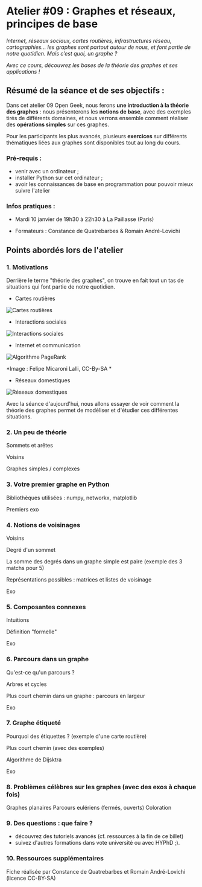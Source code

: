 # Atelier #09 :  Graphes et réseaux, principes de base

*Internet, réseaux sociaux, cartes routières, infrastructures réseau, cartographies... les graphes sont partout autour de nous, et font partie de notre quotidien. Mais c’est quoi, un graphe ?* 

*Avec ce cours, découvrez les bases de la théorie des graphes et ses applications !*


## Résumé de la séance et de ses objectifs :

Dans cet atelier 09 Open Geek, nous ferons **une introduction à la théorie des graphes** : nous présenterons les **notions de base**, avec des exemples tirés de différents domaines, et nous verrons ensemble comment réaliser des **opérations simples** sur ces graphes.

Pour les participants les plus avancés, plusieurs **exercices** sur différents thématiques liées aux graphes sont disponibles tout au long du cours.

### Pré-requis :

- venir avec un ordinateur ;
- installer Python sur cet ordinateur ;
- avoir les connaissances de base en programmation pour pouvoir mieux suivre l'atelier

### Infos pratiques :

- Mardi 10 janvier de 19h30 à 22h30 à La Paillasse (Paris)

- Formateurs : Constance de Quatrebarbes & Romain André-Lovichi

## Points abordés lors de l'atelier


### 1. Motivations


Derrière le terme "théorie des graphes", on trouve en fait tout un tas de situations qui font partie de notre quotidien.

- Cartes routières

![Cartes routières](https://github.com/HackYourPhd/ateliers-open-geek/blob/AndreLovichi-patch-1/Atelier_09/images/graphe_routes.jpg)

- Interactions sociales 

![Interactions sociales](https://github.com/HackYourPhd/ateliers-open-geek/blob/AndreLovichi-patch-1/Atelier_09/images/graphe_social.jpg)

- Internet et communication

![Algorithme PageRank](https://github.com/HackYourPhd/ateliers-open-geek/blob/AndreLovichi-patch-1/Atelier_09/images/graphes-internet.png)

*Image : Felipe Micaroni Lalli, CC-By-SA *

- Réseaux domestiques

![Réseaux domestiques](https://github.com/HackYourPhd/ateliers-open-geek/blob/AndreLovichi-patch-1/Atelier_09/images/graphe_electricite.jpg)

Avec la séance d'aujourd'hui, nous allons essayer de voir comment la théorie des graphes permet de modéliser et d'étudier ces différentes situations.


### 2. Un peu de théorie

Sommets et arêtes

Voisins

Graphes simples / complexes
 


### 3. Votre premier graphe en Python

Bibliothèques utilisées : numpy, networkx, matplotlib

Premiers exo
 

### 4. Notions de voisinages

Voisins

Degré d'un sommet

La somme des degrés dans un graphe simple est paire (exemple des 3 matchs pour 5)

Représentations possibles : matrices et listes de voisinage

Exo
 

### 5. Composantes connexes

Intuitions

Définition "formelle"

Exo
 

### 6. Parcours dans un graphe

Qu'est-ce qu'un parcours ?

Arbres et cycles

Plus court chemin dans un graphe : parcours en largeur

Exo
 
 
### 7. Graphe étiqueté

Pourquoi des étiquettes ? (exemple d'une carte routière)

Plus court chemin (avec des exemples)

Algorithme de Dijsktra

Exo


### 8. Problèmes célèbres sur les graphes (avec des exos à chaque fois)
Graphes planaires
Parcours eulériens (fermés, ouverts)
Coloration


### 9. Des questions : que faire ?

- découvrez des tutoriels avancés (cf. ressources à la fin de ce billet)
- suivez d'autres formations dans vote université ou avec HYPhD ;).

### 10. Ressources supplémentaires

Fiche réalisée par Constance de Quatrebarbes et Romain André-Lovichi (licence CC-BY-SA)
